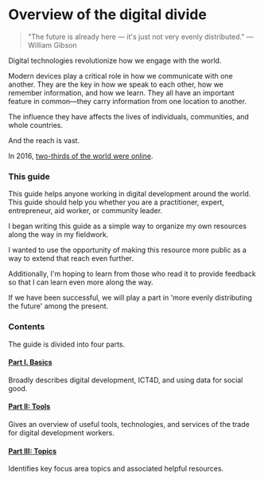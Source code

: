 # Overview of the digital divide

> "The future is already here — it's just not very evenly distributed." — William Gibson

Digital technologies revolutionize how we engage with the world.

Modern devices play a critical role in how we communicate with one another. They are the key in how we speak to each other, how we remember information, and how we learn. They all have an important feature in common—they carry information from one location to another.

The influence they have affects the lives of individuals, communities, and whole countries.

And the reach is vast.

In 2016, [two-thirds of the world were online](http://www.pewglobal.org/2016/02/22/smartphone-ownership-and-internet-usage-continues-to-climb-in-emerging-economies/).



### This guide

This guide helps anyone working in digital development around the world. This guide should help you whether you are a practitioner, expert, entrepreneur, aid worker, or community leader.

I began writing this guide as a simple way to organize my own resources along the way in my fieldwork.

I wanted to use the opportunity of making this resource more public as a way to extend that reach even further.

Additionally, I'm hoping to learn from those who read it to provide feedback so that I can learn even more along the way.

If we have been successful, we will play a part in 'more evenly distributing the future' among the present.



### Contents

The guide is divided into four parts.

#### [Part I. Basics](/part-1-basics.md)

Broadly describes digital development, ICT4D, and using data for social good.

#### [Part II: Tools](/part-2-tools.md)

Gives an overview of useful tools, technologies, and services of the trade for digital development workers.

#### [Part III: Topics](/part-3-topics.md)

Identifies key focus area topics and associated helpful resources.



